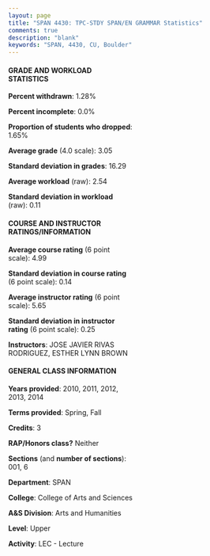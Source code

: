 ```yaml
---
layout: page
title: "SPAN 4430: TPC-STDY SPAN/EN GRAMMAR Statistics"
comments: true
description: "blank"
keywords: "SPAN, 4430, CU, Boulder"
--- 
```

<head>
<script src="https://ajax.googleapis.com/ajax/libs/jquery/2.1.3/jquery.min.js"></script>
<script src="https://dl.dropboxusercontent.com/s/pc42nxpaw1ea4o9/highcharts.js?dl=0"></script>
<!-- <script src="../assets/js/highcharts.js"></script> -->
<style type="text/css">@font-face {
	font-family: "Bebas Neue";
	src: url(https://www.filehosting.org/file/details/544349/BebasNeue%20Regular.otf) format("opentype");
	}
	h1.Bebas { 
		font-family: "Bebas Neue", Verdana, Tahoma;
	}
</style>
</head>
<body>
	<div id="container" style="float: right; width: 45%; height: 88%; margin-left: 2.5%; margin-right: 2.5%;"></div>
	<script language="JavaScript">
		$(document).ready(function() {
		var chart = {type: 'column'};
		var title = {text: 'Grade Distribution'};
		var xAxis = {categories: ['A','B','C','D','F'],crosshair: true};
		var yAxis = {min: 0,title: {text: 'Percentage'}};
		var tooltip = {headerFormat: '<center><b><span style="font-size:20px">{point.key}</span></b></center>',
		               pointFormat: '<td style="padding:0"><b>{point.y:.1f}%</b></td>',
		               footerFormat: '</table>',shared: true,useHTML: true};
		var plotOptions = {column: {pointPadding: 0.0,borderWidth: 0}};  
		var credits = {enabled: false};var series= [{name: 'Percent',data: [31.93,50.42,15.13,0.84,1.68,]}];
		var json = {};
		json.chart = chart;
		json.title = title;
		json.tooltip = tooltip;
		json.xAxis = xAxis;
		json.yAxis = yAxis;  
		json.series = series;
		json.plotOptions = plotOptions;  
		json.credits = credits;
		$('#container').highcharts(json);
	});
	</script>
</body>
			   
#### GRADE AND WORKLOAD STATISTICS

**Percent withdrawn**: 1.28%

**Percent incomplete**: 0.0%

**Proportion of students who dropped**: 1.65%

**Average grade** (4.0 scale): 3.05

**Standard deviation in grades**: 16.29

**Average workload** (raw): 2.54

**Standard deviation in workload** (raw): 0.11

#### COURSE AND INSTRUCTOR RATINGS/INFORMATION

**Average course rating** (6 point scale): 4.99

**Standard deviation in course rating** (6 point scale): 0.14

**Average instructor rating** (6 point scale): 5.65

**Standard deviation in instructor rating** (6 point scale): 0.25

**Instructors**: JOSE JAVIER RIVAS RODRIGUEZ, ESTHER LYNN BROWN

#### GENERAL CLASS INFORMATION

**Years provided**: 2010, 2011, 2012, 2013, 2014

**Terms provided**: Spring, Fall

**Credits**: 3

**RAP/Honors class?** Neither

**Sections** (and **number of sections**): 001, 6

**Department**: SPAN

**College**: College of Arts and Sciences

**A&S Division**: Arts and Humanities

**Level**: Upper

**Activity**: LEC - Lecture